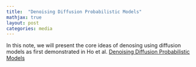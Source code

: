```yaml
---
title:  "Denoising Diffusion Probabilistic Models"
mathjax: true
layout: post
categories: media
---
```


In this note, we will present the core ideas of denosing using diffusion models as first demonstrated in Ho et al. [Denoising Diffusion Probabilistic Models](https://arxiv.org/pdf/2006.11239.pdf/)

